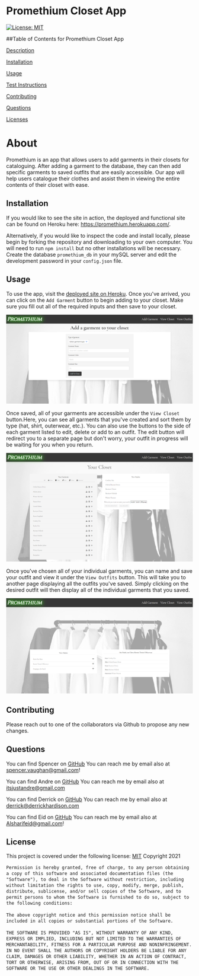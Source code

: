 
# Promethium Closet App
[![License: MIT](https://img.shields.io/badge/License-MIT-yellow.svg)](https://opensource.org/licenses/MIT)
          
 ##Table of Contents for Promethium Closet App
          
[Description](#About)
          
[Installation](#Installation)
          
[Usage](#Usage)
          
[Test Instructions](#Test)
          
[Contributing](#Contributing)
          
[Questions](#Questions)
          
[Licenses](#Licenses)
          
# About
Promethium is an app that allows users to add garments in their closets for cataloguing. After adding a garment to the database, they can then add specific garments to saved outfits that are easily accessible. Our app will help users catalogue their clothes and assist them in viewing the entire contents of their closet with ease.

## Installation

If you would like to see the site in action, the deployed and functional site can be found on Heroku here: <https://promethium.herokuapp.com/>.

Alternatively, if you would like to inspect the code and install locally, please begin by forking the repository and downloading to your own computer. You will need to run ```npm install``` but no other installations will be necessary. Create the database ```promethium_db``` in your mySQL server and edit the development password in your ```config.json``` file.
## Usage
To use the app, visit the [deployed site on Heroku](https://promethium.herokuapp.com/). Once you've arrived, you can click on the ```Add Garment``` button to begin adding to your closet. Make sure you fill out all of the required inputs and then save to your closet. 

![Create screenshot](./public/assets/images/create-garment-screenshot.png)

Once saved, all of your garments are accessible under the ```View Closet``` button.Here, you can see all garments that you've created and sort them by type (hat, shirt, outerwear, etc.). You can also use the buttons to the side of each garment listed to edit, delete or add to an outfit. The edit button will redirect you to a separate page but don't worry, your outfit in progress will be waiting for you when you return. 

![View Closet Screenshot](./public/assets/images/view-closet-screenshot.png)

Once you've chosen all of your individual garments, you can name and save your outfit and view it under the ```View Outfits``` button. This will take you to another page displaying all the outfits you've saved. Simply clicking on the desired outfit will then display all of the individual garments that you saved.

![View Outfit Screenshot](./public/assets/images/view-outfit-screenshot.png)
## Contributing
Please reach out to one of the collaborators via Github to propose any new changes.
          
## Questions
You can find Spencer on [GitHub](https://www.github.com/spencerv86) 
You can reach me by email also at spencer.vaughan@gmail.com!

You can find Andre on [GitHub](https://www.github.com/AndreDiop) 
You can reach me by email also at itsjustandre@gmail.com 

You can find Derrick on [GitHub](https://www.github.com/DerrickHardison) 
You can reach me by email also at derrick@derrickhardison.com

You can find Eid on [GitHub](https://github.com/alsharifnahas) 
You can reach me by email also at Alsharifeid@gmail.com!

## License
This project is covered under the following 
license:
[MIT](https://opensource.org/licenses/MIT)
Copyright 2021

    Permission is hereby granted, free of charge, to any person obtaining a copy of this software and associated documentation files (the "Software"), to deal in the Software without restriction, including without limitation the rights to use, copy, modify, merge, publish, distribute, sublicense, and/or sell copies of the Software, and to permit persons to whom the Software is furnished to do so, subject to the following conditions:
    
    The above copyright notice and this permission notice shall be included in all copies or substantial portions of the Software.
    
    THE SOFTWARE IS PROVIDED "AS IS", WITHOUT WARRANTY OF ANY KIND, EXPRESS OR IMPLIED, INCLUDING BUT NOT LIMITED TO THE WARRANTIES OF MERCHANTABILITY, FITNESS FOR A PARTICULAR PURPOSE AND NONINFRINGEMENT. IN NO EVENT SHALL THE AUTHORS OR COPYRIGHT HOLDERS BE LIABLE FOR ANY CLAIM, DAMAGES OR OTHER LIABILITY, WHETHER IN AN ACTION OF CONTRACT, TORT OR OTHERWISE, ARISING FROM, OUT OF OR IN CONNECTION WITH THE SOFTWARE OR THE USE OR OTHER DEALINGS IN THE SOFTWARE.
    
    
        